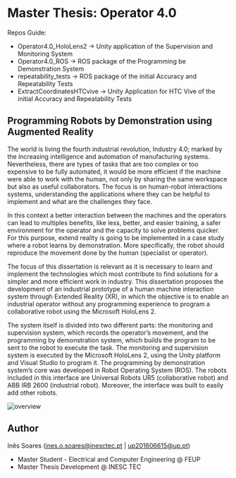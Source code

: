# Master Thesis: Operator 4.0

Repos Guide:
- Operator4.0_HoloLens2 -> Unity application of the Supervision and Monitoring System
- Operator4.0_ROS -> ROS package of the Programming be Demonstration System
- repeatability_tests -> ROS package of the initial Accuracy and Repeatability Tests
- ExtractCoordinatesHTCvive -> Unity Application for HTC Vive of the initial Accuracy and Repeatability Tests

## Programming Robots by Demonstration using Augmented Reality

The world is living the fourth industrial revolution, Industry 4.0; marked by the increasing intelligence and automation of manufacturing systems. Nevertheless, there are types of tasks that are too complex or too expensive to be fully automated, it would be more efficient if the machine were able to work with the human, not only by sharing the same workspace but also as useful collaborators. The focus is on human-robot interactions systems, understanding the applications where they can be helpful to implement and what are the challenges they face.

In this context a better interaction between the machines and the operators can lead to multiples benefits, like less, better, and easier training, a safer environment for the operator and the capacity to solve problems quicker. For this purpose, extend reality is going to be implemented in a case study where a robot learns by demonstration. More specifically, the robot should reproduce the movement done by the human (specialist or operator).

The focus of this dissertation is relevant as it is necessary to learn and implement the technologies which most contribute to find solutions for a simpler and more efficient work in industry. This dissertation proposes the development of an industrial prototype of a human machine interaction system through Extended Reality (XR), in which the objective is to enable an industrial operator without any programming experience to program a collaborative robot using the Microsoft HoloLens 2.

The system itself is divided into two different parts: the monitoring and supervision system, which records the operator’s movement, and the programming by demonstration system, which builds the program to be sent to the robot to execute the task. The monitoring and supervision system is executed by the Microsoft HoloLens 2, using the Unity platform and Visual Studio to program it. The programming by demonstration system’s core was developed in Robot Operating System (ROS). The robots included in this interface are Universal Robots UR5 (collaborative robot) and ABB IRB 2600 (industrial robot). Moreover, the interface was built to easily add other robots.

![overview](https://user-images.githubusercontent.com/76999213/118628880-ef3a9900-b7c4-11eb-9333-339d70e0b893.png)

## Author
Inês Soares (ines.o.soares@inesctec.pt | up201606615@up.pt)
- Master Student - Electrical and Computer Engineering @ FEUP
- Master Thesis Development @ INESC TEC
